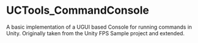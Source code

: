 # UCTools_CommandConsole
A basic implementation of a UGUI based Console for running commands in Unity.  Originally taken from the Unity FPS Sample project and extended.
